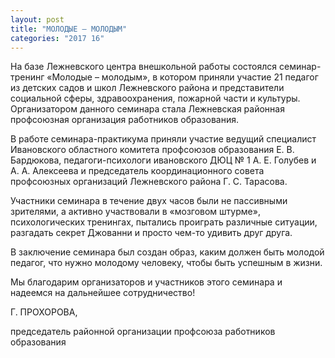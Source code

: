 ```yaml
---
layout: post
title: "МОЛОДЫЕ – МОЛОДЫМ"
categories: "2017 16"
---
```


На базе Лежневского центра внешкольной работы состоялся семинар-тренинг «Молодые – молодым», в котором приняли участие 21 педагог из детских садов и школ Лежневского района и представители социальной сферы, здравоохранения, пожарной части и культуры. Организатором данного семинара стала Лежневская районная профсоюзная организация работников образования.

В работе семинара-практикума приняли участие  ведущий специалист Ивановского областного комитета профсоюзов образования Е. В. Бардюкова, педагоги-психологи ивановского ДЮЦ № 1 А. Е. Голубев и А. А. Алексеева и председатель координационного совета профсоюзных организаций Лежневского района Г. С. Тарасова.

Участники семинара в течение двух часов были не пассивными зрителями, а активно участвовали в «мозговом штурме», психологических тренингах, пытались проиграть различные ситуации, разгадать секрет Джованни и просто чем-то удивить друг друга.

В заключение семинара был создан образ, каким должен быть молодой педагог, что нужно молодому человеку, чтобы быть успешным в жизни.

Мы благодарим организаторов и участников этого семинара и надеемся на дальнейшее сотрудничество!

Г. ПРОХОРОВА,

председатель районной организации профсоюза работников образования


